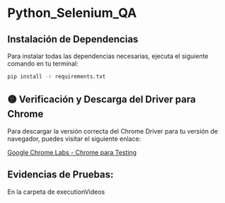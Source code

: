 # Python_Selenium_QA

## Instalación de Dependencias

Para instalar todas las dependencias necesarias, ejecuta el siguiente comando en tu terminal:

```bash
pip install -r requirements.txt
```

## 🟡 Verificación y Descarga del Driver para Chrome

Para descargar la versión correcta del Chrome Driver para tu versión de navegador, puedes visitar el siguiente enlace:

[Google Chrome Labs - Chrome para Testing](https://googlechromelabs.github.io/chrome-for-testing/)

## Evidencias de Pruebas: 
En la carpeta de executionVideos